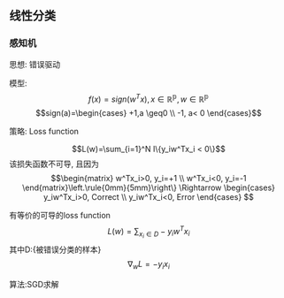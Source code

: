 ## 线性分类

### 感知机

思想: 错误驱动

模型:
$$f(x) = sign(w^Tx), x \in \mathbb{R^p}, w \in \mathbb{R^p}$$
$$sign(a)=\begin{cases}
+1,a \geq0 \\ -1, a< 0 \end{cases}$$

策略: Loss function

$$L(w)=\sum_{i=1}^N I\{y_iw^Tx_i < 0\}$$
该损失函数不可导, 且因为
$$\begin{matrix}
    w^Tx_i>0, y_i=+1 \\
    w^Tx_i<0, y_i=-1
\end{matrix}\left.\rule{0mm}{5mm}\right\}
\Rightarrow \begin{cases}
y_iw^Tx_i>0, Correct \\ y_iw^Tx_i<0, Error \end{cases}
$$

有等价的可导的loss function
$$L(w)=\sum_{x_i \in D}-y_iw^Tx_i$$
其中D:{被错误分类的样本}
$$\nabla_wL=-y_ix_i$$

算法:SGD求解
